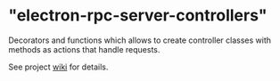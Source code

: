 # "electron-rpc-server-controllers"

Decorators and functions which allows to create controller classes with methods as actions that handle requests.

See project [wiki](https://alexandersychev.github.io/electron-rpc-wiki/#/api/electron-rpc-server-controllers) for details.
